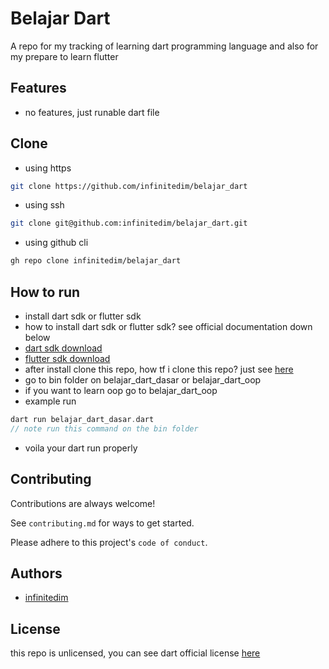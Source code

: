 
# Belajar Dart

A repo for my tracking of learning dart programming language and also for my prepare to learn flutter


## Features

- no features, just runable dart file


## Clone

- using https
```bash
git clone https://github.com/infinitedim/belajar_dart
```

- using ssh 
```bash
git clone git@github.com:infinitedim/belajar_dart.git
```

- using github cli
```bash
gh repo clone infinitedim/belajar_dart
```
## How to run

- install dart sdk or flutter sdk
- how to install dart sdk or flutter sdk? see official documentation down below
- [dart sdk download](https://dart.dev/get-dart)
- [flutter sdk download](https://docs.flutter.dev/get-started/install)
- after install clone this repo, how tf i clone this repo? just see [here](https://github.com/infinitedim/belajar_dart/tree/main#clone)
- go to bin folder on belajar_dart_dasar or belajar_dart_oop
- if you want to learn oop go to belajar_dart_oop
- example run
```dart
dart run belajar_dart_dasar.dart
// note run this command on the bin folder
```
- voila your dart run properly
## Contributing

Contributions are always welcome!

See `contributing.md` for ways to get started.

Please adhere to this project's `code of conduct`.


## Authors

- [infinitedim](https://www.github.com/infinitedim)

## License

this repo is unlicensed, you can see dart official license [here](https://www.dart.com/pages/licensing-details)
